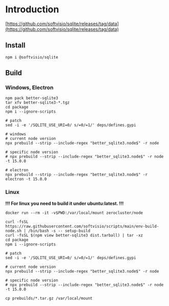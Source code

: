 # Introduction

[https://github.com/softvisio/sqlite/releases/tag/data](https://github.com/softvisio/sqlite/releases/tag/data)

## Install

```shell
npm i @softvisio/sqlite
```

## Build

### Windows, Electron

```shell
npm pack better-sqlite3
tar xfv better-sqlite3-*.tgz
cd package
npm i --ignore-scripts

# patch
sed -i -e '/SQLITE_USE_URI=0/ s/=0/=1/' deps/defines.gypi

# windows
# current node version
npx prebuild --strip --include-regex "better_sqlite3.node$" -r node

# specific node version
# npx prebuild --strip --include-regex "better_sqlite3.node$" -r node -t 15.0.0

# electron
npx prebuild --strip --include-regex "better_sqlite3.node$" -r electron -t 15.0.0
```

### Linux

**!!! For linux you need to build it under ubuntu:latest. !!!**

```shell
docker run --rm -it -v$PWD:/var/local/mount zerocluster/node

curl -fsSL https://raw.githubusercontent.com/softvisio/scripts/main/env-build-node.sh | /bin/bash -s -- setup-build
curl -fsSL $(npm view better-sqlite3 dist.tarball) | tar -xz
cd package
npm i --ignore-scripts

# patch
sed -i -e '/SQLITE_USE_URI=0/ s/=0/=1/' deps/defines.gypi

# current node version
npx prebuild --strip --include-regex "better_sqlite3.node$" -r node

# specific node version
# npx prebuild --strip --include-regex "better_sqlite3.node$" -r node -t 15.0.0

cp prebuilds/*.tar.gz /var/local/mount
```
